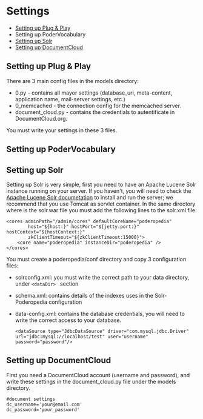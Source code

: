 Settings
=============

* [Setting up Plug & Play](#setting-up-plug-and-play)
* Setting up PoderVocabulary
* [Setting up Solr](#setting-up-solr)
* [Setting up DocumentCloud](#setting-up-documentcloud)

## Setting up Plug & Play

There are 3 main config files in the models directory:

* 0.py - contains all mayor settings (database_uri, meta-content, application name, mail-server settings, etc.)
* 0_memcached - the connection config for the memcached server.
* document_cloud.py - contains the credentials to autentificate in DocumentCloud.org.

You must write your settings in these 3 files.

## Setting up PoderVocabulary

## Setting up Solr
Setting up Solr is very simple, first you need to have an Apache Lucene Solr instance running on your server. If you haven't, you will need to check the [Apache Lucene Solr documetation](http://wiki.apache.org/solr/) to install and run the server; we recommend that you use Tomcat as servlet container.
In the same directory where is the solr.war file you must add the following lines to the solr.xml file:

    <cores adminPath="/admin/cores" defaultCoreName="poderopedia" 
        	host="${host:}" hostPort="${jetty.port:}" hostContext="${hostContext:}" 
        	zkClientTimeout="${zkClientTimeout:15000}">
    	<core name="poderopedia" instanceDir="poderopedia" />
    </cores>

You must create a poderopedia/conf directory and copy 3 configuration files:

* solrconfig.xml: you must write the correct path to your data directory, under `<dataDir> ` section
* schema.xml: contains details of the indexes uses in the Solr-Poderopedia configuration
* data-config.xml: contains the database credentials, you will need to write the correct access to your database. 

    `<dataSource type="JdbcDataSource" driver="com.mysql.jdbc.Driver" url="jdbc:mysql://localhost/test" user="username" password="password"/>`


## Setting up DocumentCloud
First you need a DocumentCloud account (username and password), and write these settings in the document_cloud.py file under the models directory.

    #document settings
    dc_username='your@email.com'
    dc_password='your_password'
